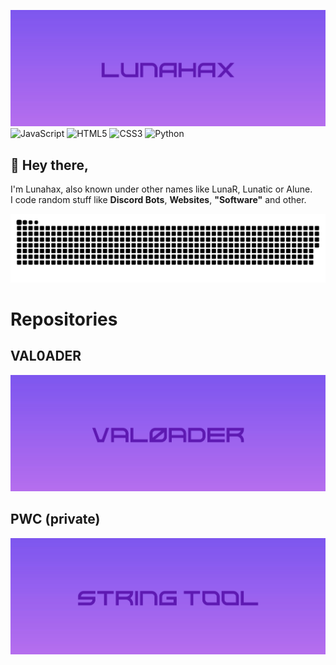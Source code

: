 ![Lunahax](https://raw.githubusercontent.com/Lunahax/Lunahax/main/img/gh_lh.jpg)
![JavaScript](https://img.shields.io/badge/javascript-%23323330.svg?style=for-the-badge&logo=javascript&logoColor=%23F7DF1E)
![HTML5](https://img.shields.io/badge/html5-%23E34F26.svg?style=for-the-badge&logo=html5&logoColor=white)
![CSS3](https://img.shields.io/badge/css3-%231572B6.svg?style=for-the-badge&logo=css3&logoColor=white)
![Python](https://img.shields.io/badge/python-3670A0?style=for-the-badge&logo=python&logoColor=ffdd54)

## 👋 Hey there,
I'm Lunahax, also known under other names like LunaR, Lunatic or Alune.<br>
I code random stuff like **Discord Bots**, **Websites**, **"Software"** and other.

![Sneke eating my contributions :O](https://github.com/Lunahax/Lunahax/blob/output/github-contribution-grid-snake.svg)

# Repositories

## VAL0ADER
![VAL0ADER](https://raw.githubusercontent.com/Lunahax/Lunahax/main/img/gh_header.jpg)


## PWC (private)
![String Tool](https://raw.githubusercontent.com/Lunahax/Lunahax/main/img/gh_st.jpg)
